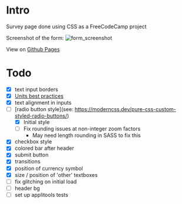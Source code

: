 Intro
=====

Survey page done using CSS as a FreeCodeCamp project

Screenshot of the form:
![form_screenshot](https://user-images.githubusercontent.com/7295000/200660580-a9c65403-79e9-491a-923a-b76d683da59f.png)

View on [Github Pages](https://syntapy.github.io/fcc_form/)

Todo
====
- [X] text input borders
- [X] [Units best practices](https://gist.github.com/basham/2175a16ab7c60ce8e001)
- [X] text alignment in inputs
- [ ] [radio button style](see: https://moderncss.dev/pure-css-custom-styled-radio-buttons/)
	- [X] Initial style
	- [ ] Fix rounding issues at non-integer zoom factors
		- May need length rounding in SASS to fix this
- [X] checkbox style
- [X] colored bar after header
- [X] submit button
- [X] transitions
- [X] position of currency symbol
- [x] size / position of 'other' textboxes
- [ ] fix glitching on initial load
- [ ] header bg
- [ ] set up applitools tests
